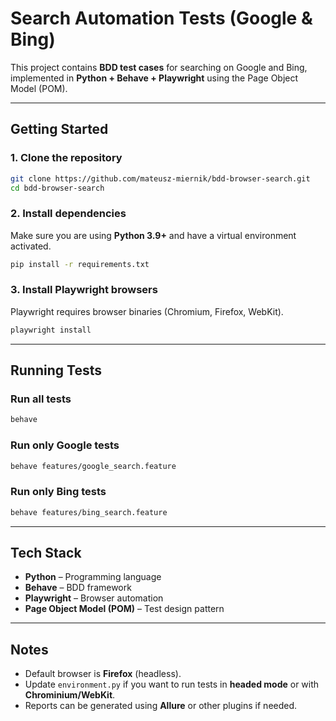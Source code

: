 # Search Automation Tests (Google & Bing)

This project contains **BDD test cases** for searching on Google and Bing,  
implemented in **Python + Behave + Playwright** using the Page Object Model (POM).

---

## Getting Started

### 1. Clone the repository
```bash
git clone https://github.com/mateusz-miernik/bdd-browser-search.git
cd bdd-browser-search
```

### 2. Install dependencies
Make sure you are using **Python 3.9+** and have a virtual environment activated.

```bash
pip install -r requirements.txt
```

### 3. Install Playwright browsers
Playwright requires browser binaries (Chromium, Firefox, WebKit).

```bash
playwright install
```

---

## Running Tests

### Run all tests
```bash
behave
```

### Run only Google tests
```bash
behave features/google_search.feature
```

### Run only Bing tests
```bash
behave features/bing_search.feature
```

---

## Tech Stack
- **Python** – Programming language
- **Behave** – BDD framework
- **Playwright** – Browser automation
- **Page Object Model (POM)** – Test design pattern

---

## Notes
- Default browser is **Firefox** (headless).  
- Update `environment.py` if you want to run tests in **headed mode** or with **Chrominium/WebKit**.  
- Reports can be generated using **Allure** or other plugins if needed.
